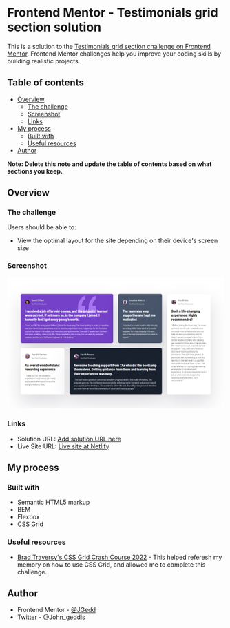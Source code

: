# Frontend Mentor - Testimonials grid section solution

This is a solution to the [Testimonials grid section challenge on Frontend Mentor](https://www.frontendmentor.io/challenges/testimonials-grid-section-Nnw6J7Un7). Frontend Mentor challenges help you improve your coding skills by building realistic projects. 

## Table of contents

- [Overview](#overview)
  - [The challenge](#the-challenge)
  - [Screenshot](#screenshot)
  - [Links](#links)
- [My process](#my-process)
  - [Built with](#built-with)
  - [Useful resources](#useful-resources)
- [Author](#author)


**Note: Delete this note and update the table of contents based on what sections you keep.**

## Overview

### The challenge

Users should be able to:

- View the optimal layout for the site depending on their device's screen size

### Screenshot

![Desktop Screenshot](./screenshots/desktop_screenshot.png)



### Links

- Solution URL: [Add solution URL here](https://your-solution-url.com)
- Live Site URL: [Live site at Netlify](https://brilliant-stroopwafel-227c5e.netlify.app/)

## My process

### Built with

- Semantic HTML5 markup
- BEM
- Flexbox
- CSS Grid



### Useful resources

- [Brad Traversy's CSS Grid Crash Course 2022](https://www.youtube.com/watch?v=0xMQfnTU6oo) - This helped referesh my memory on how to use CSS Grid, and allowed me to complete this challenge. 


## Author


- Frontend Mentor - [@JGedd](https://www.frontendmentor.io/profile/JGedd)
- Twitter - [@John_geddis](https://twitter.com/john_geddis)

